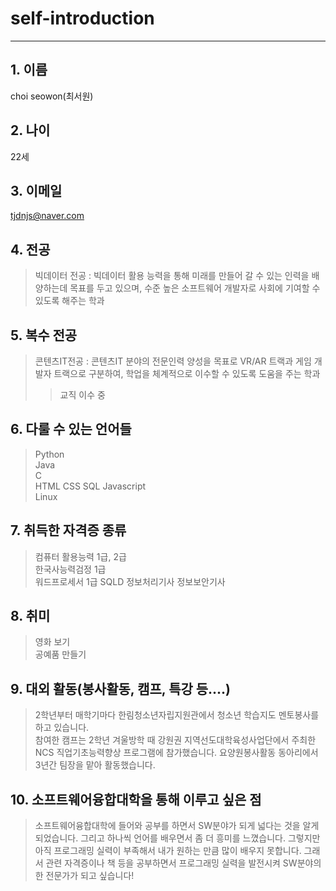 # self-introduction

---------------------------


## 1. 이름
choi seowon(최서원)      
## 2. 나이           
22세
## 3. 이메일     
tjdnjs@naver.com
## 4. 전공     
> 빅데이터 전공 : 빅데이터 활용 능력을 통해 미래를 만들어 갈 수 있는 인력을 배양하는데 목표를 두고 있으며, 수준 높은 소프트웨어 개발자로 사회에 기여할 수 있도록 해주는 학과
## 5. 복수 전공      
> 콘텐츠IT전공 : 콘텐츠IT 분야의 전문인력 양성을 목표로 VR/AR 트랙과 게임 개발자 트랙으로 
구분하여, 학업을 체계적으로 이수할 수 있도록 도움을 주는 학과
>> 교직 이수 중
## 6. 다룰 수 있는 언어들
> Python   
> Java   
> C   
> HTML
> CSS
> SQL
> Javascript            
> Linux
> 

## 7. 취득한 자격증 종류
> 컴퓨터 활용능력 1급, 2급       
> 한국사능력검정 1급        
> 워드프로세서 1급
> SQLD
> 정보처리기사
> 정보보안기사

## 8. 취미
> 영화 보기      
> 공예품 만들기       

## 9. 대외 활동(봉사활동, 캠프, 특강 등....)       
> 2학년부터 매학기마다 한림청소년자립지원관에서 청소년 학습지도 멘토봉사를     하고 있습니다.     
> 참여한 캠프는 2학년 겨울방학 때 강원권 지역선도대학육성사업단에서 주최한 NCS 직업기초능력향상 프로그램에 참가했습니다.
> 요양원봉사활동 동아리에서 3년간 팀장을 맡아 활동했습니다.
> 

## 10. 소프트웨어융합대학을 통해 이루고 싶은 점           
> 소프트웨어융합대학에 들어와 공부를 하면서 SW분야가 되게 넓다는 것을 알게 되었습니다. 그리고 하나씩 언어를 배우면서 좀 더 흥미를 느꼈습니다. 그렇지만 아직 프로그래밍 실력이 부족해서 내가 원하는 만큼 많이 배우지 못합니다. 그래서 관련 자격증이나 책 등을 공부하면서 프로그래밍 실력을 발전시켜 SW분야의 한 전문가가 되고 싶습니다!
